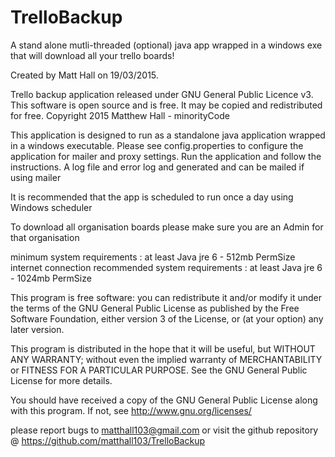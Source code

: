 # TrelloBackup
A stand alone mutli-threaded (optional) java app wrapped in a windows exe that will download all your trello boards!

Created by Matt Hall on 19/03/2015.

Trello backup application released under GNU General Public Licence v3.
This software is open source and is free.  It may be copied and redistributed for free.
Copyright 2015 Matthew Hall - minorityCode

This application is designed to run as a standalone java application wrapped in a windows executable.
Please see config.properties to configure the application for mailer and proxy settings.
Run the application and follow the instructions.   A log file and error log and generated and can be mailed if using mailer

It is recommended that the app is scheduled to run once a day using Windows scheduler

To download all organisation boards please make sure you are an Admin for that organisation

minimum system requirements :       at least Java jre 6 - 512mb PermSize
                                    internet connection
recommended system requirements :   at least Java jre 6 - 1024mb PermSize


This program is free software: you can redistribute it and/or modify
it under the terms of the GNU General Public License as published by
the Free Software Foundation, either version 3 of the License, or
(at your option) any later version.

This program is distributed in the hope that it will be useful,
but WITHOUT ANY WARRANTY; without even the implied warranty of
MERCHANTABILITY or FITNESS FOR A PARTICULAR PURPOSE.  See the
GNU General Public License for more details.

You should have received a copy of the GNU General Public License
along with this program.  If not, see <http://www.gnu.org/licenses/>

please report bugs to matthall103@gmail.com or visit the github repository @
https://github.com/matthall103/TrelloBackup
